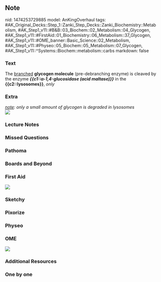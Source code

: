 ## Note
nid: 1474253729885
model: AnKingOverhaul
tags: #AK_Original_Decks::Step_1::Zanki_Step_Decks::Zanki_Biochemistry::Metabolism, #AK_Step1_v11::#B&B::03_Biochem::02_Metabolism::04_Glycogen, #AK_Step1_v11::#FirstAid::01_Biochemistry::06_Metabolism::37_Glycogen, #AK_Step1_v11::#OME_banner::Basic_Science::02_Metabolism, #AK_Step1_v11::#Physeo::05_Biochem::05_Metabolism::07_Glycogen, #AK_Step1_v11::^Systems::Biochem::metabolism::carbs
markdown: false

### Text
<div>
  The <u>branched</u> <b>glycogen molecule</b> (pre-debranching
  enzyme) is cleaved by the enzyme <i style=
  "font-weight: bold;">{{c1::α-1,4-glucosidase (acid maltase)}}</i>
  in the <b>{{c2::lysosomes}}</b>, <i>only</i>
</div>

### Extra
<div>
  <i><u>note</u>: only a small amount of glycogen is degraded in
  lysosomes</i>
</div>
<div><img src="paste-102001178312980.jpg"></div>

### Lecture Notes


### Missed Questions


### Pathoma


### Boards and Beyond


### First Aid
<img src="tmpWxObxH.png">

### Sketchy


### Pixorize


### Physeo


### OME
<div class="ome-widget">
  <a href=
  "https://onlinemeded.org/spa/metabolism?ref=anki"><img src=
  "_OME_AnkiFlashcards_Topic_6.png"></a>
</div>

### Additional Resources


### One by one

